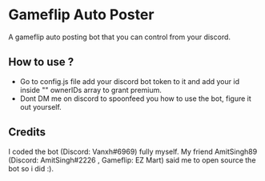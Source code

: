# Gameflip Auto Poster

A gameflip auto posting bot that you can control from your discord.

## How to use ?
- Go to config.js file add your discord bot token to it and add your id inside "" ownerIDs array to grant premium.
- Dont DM me on discord to spoonfeed you how to use the bot, figure it out yourself.

## Credits
I coded the bot (Discord: Vanxh#6969) fully myself.
My friend AmitSingh89 (Discord: AmitSingh#2226 , Gameflip: EZ Mart) said me to open source the bot so i did :).